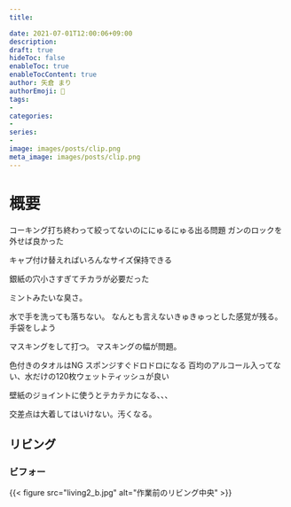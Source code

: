 ```yaml
---
title: 

date: 2021-07-01T12:00:06+09:00
description: 
draft: true
hideToc: false
enableToc: true
enableTocContent: true
author: 矢倉 まり
authorEmoji: 🦢
tags:
- 
categories:
- 
series:
- 
image: images/posts/clip.png
meta_image: images/posts/clip.png
---
```

# 概要

コーキング打ち終わって絞ってないのににゅるにゅる出る問題
ガンのロックを外せば良かった

キャプ付け替えればいろんなサイズ保持できる

銀紙の穴小さすぎてチカラが必要だった

ミントみたいな臭さ。

水で手を洗っても落ちない。
なんとも言えないきゅきゅっとした感覚が残る。
手袋をしよう

マスキングをして打つ。
マスキングの幅が問題。

色付きのタオルはNG
スポンジすぐドロドロになる
百均のアルコール入ってない、水だけの120枚ウェットティッシュが良い

壁紙のジョイントに使うとテカテカになる、、、

交差点は大着してはいけない。汚くなる。

## リビング
### ビフォー
{{< figure src="living2_b.jpg" alt="作業前のリビング中央" >}}
